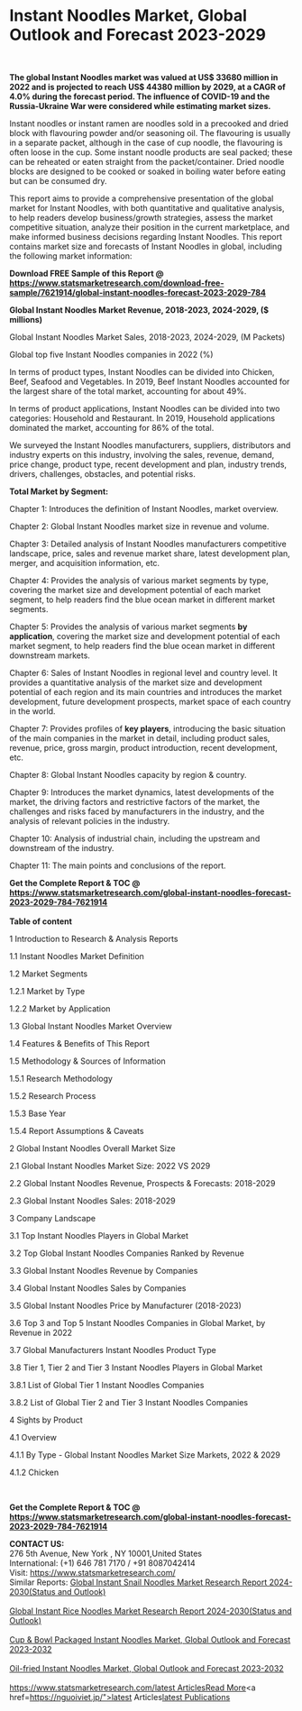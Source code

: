 <h1>Instant Noodles Market, Global Outlook and Forecast 2023-2029</h1><br/><p><strong>The global Instant Noodles market was valued at US$ 33680 million in 2022 and is projected to reach US$ 44380 million by 2029, at a <strong>CAGR</strong> of 4.0% during the forecast period. The influence of COVID-19 and the Russia-Ukraine War were considered while estimating market sizes.</strong></p><p>Instant noodles or instant ramen are noodles sold in a precooked and dried block with flavouring powder and/or seasoning oil. The flavouring is usually in a separate packet, although in the case of cup noodle, the flavouring is often loose in the cup. Some instant noodle products are seal packed; these can be reheated or eaten straight from the packet/container. Dried noodle blocks are designed to be cooked or soaked in boiling water before eating but can be consumed dry.</p><p>This report aims to provide a comprehensive presentation of the global market for Instant Noodles, with both quantitative and qualitative analysis, to help readers develop business/growth strategies, assess the market competitive situation, analyze their position in the current marketplace, and make informed business decisions regarding Instant Noodles. This report contains market size and forecasts of Instant Noodles in global, including the following market information:</p><p><strong>Download FREE Sample of this Report @ <a href="https://www.statsmarketresearch.com/download-free-sample/7621914/global-instant-noodles-forecast-2023-2029-784">https://www.statsmarketresearch.com/download-free-sample/7621914/global-instant-noodles-forecast-2023-2029-784</a></strong></p><p><strong>Global Instant Noodles Market Revenue, 2018-2023, 2024-2029, ($ millions)</strong></p><p>Global Instant Noodles Market Sales, 2018-2023, 2024-2029, (M Packets)</p><p>Global top five Instant Noodles companies in 2022 (%)</p><p>In terms of product types, Instant Noodles can be divided into Chicken, Beef, Seafood and Vegetables. In 2019, Beef Instant Noodles accounted for the largest share of the total market, accounting for about 49%.</p><p>In terms of product applications, Instant Noodles can be divided into two categories: Household and Restaurant. In 2019, Household applications dominated the market, accounting for 86% of the total.</p><p>We surveyed the Instant Noodles manufacturers, suppliers, distributors and industry experts on this industry, involving the sales, revenue, demand, price change, product type, recent development and plan, industry trends, drivers, challenges, obstacles, and potential risks.</p><p><strong>Total Market by Segment:</strong></p><p>Chapter 1: Introduces the definition of Instant Noodles, market overview.</p><p>Chapter 2: Global Instant Noodles market size in revenue and volume.</p><p>Chapter 3: Detailed analysis of Instant Noodles manufacturers competitive landscape, price, sales and revenue market share, latest development plan, merger, and acquisition information, etc.</p><p>Chapter 4: Provides the analysis of various market segments by type, covering the market size and development potential of each market segment, to help readers find the blue ocean market in different market segments.</p><p>Chapter 5: Provides the analysis of various market segments <strong>by application</strong>, covering the market size and development potential of each market segment, to help readers find the blue ocean market in different downstream markets.</p><p>Chapter 6: Sales of Instant Noodles in regional level and country level. It provides a quantitative analysis of the market size and development potential of each region and its main countries and introduces the market development, future development prospects, market space of each country in the world.</p><p>Chapter 7: Provides profiles of <strong>key players</strong>, introducing the basic situation of the main companies in the market in detail, including product sales, revenue, price, gross margin, product introduction, recent development, etc.</p><p>Chapter 8: Global Instant Noodles capacity by region & country.</p><p>Chapter 9: Introduces the market dynamics, latest developments of the market, the driving factors and restrictive factors of the market, the challenges and risks faced by manufacturers in the industry, and the analysis of relevant policies in the industry.</p><p>Chapter 10: Analysis of industrial chain, including the upstream and downstream of the industry.</p><p>Chapter 11: The main points and conclusions of the report.</p><div><b>Get the Complete Report & TOC @ <a href="https://www.statsmarketresearch.com/global-instant-noodles-forecast-2023-2029-784-7621914">https://www.statsmarketresearch.com/global-instant-noodles-forecast-2023-2029-784-7621914</a></b></div><br><b>Table of content</b><p>1 Introduction to Research & Analysis Reports<br />
 
  1.1 Instant Noodles Market Definition<br />
 
  1.2 Market Segments<br />
 
  1.2.1 Market by Type<br />
 
  1.2.2 Market by Application<br />
 
  1.3 Global Instant Noodles Market Overview<br />
 
  1.4 Features & Benefits of This Report<br />
 
  1.5 Methodology & Sources of Information<br />
 
  1.5.1 Research Methodology<br />
 
  1.5.2 Research Process<br />
 
  1.5.3 Base Year<br />
 
  1.5.4 Report Assumptions & Caveats<br />
 
 2 Global Instant Noodles Overall Market Size<br />
 
  2.1 Global Instant Noodles Market Size: 2022 VS 2029<br />
 
  2.2 Global Instant Noodles Revenue, Prospects & Forecasts: 2018-2029<br />
 
  2.3 Global Instant Noodles Sales: 2018-2029<br />
 
 3 Company Landscape<br />
 
  3.1 Top Instant Noodles Players in Global Market<br />
 
  3.2 Top Global Instant Noodles Companies Ranked by Revenue<br />
 
  3.3 Global Instant Noodles Revenue by Companies<br />
 
  3.4 Global Instant Noodles Sales by Companies<br />
 
  3.5 Global Instant Noodles Price by Manufacturer (2018-2023)<br />
 
  3.6 Top 3 and Top 5 Instant Noodles Companies in Global Market, by Revenue in 2022<br />
 
  3.7 Global Manufacturers Instant Noodles Product Type<br />
 
  3.8 Tier 1, Tier 2 and Tier 3 Instant Noodles Players in Global Market<br />
 
  3.8.1 List of Global Tier 1 Instant Noodles Companies<br />
 
  3.8.2 List of Global Tier 2 and Tier 3 Instant Noodles Companies<br />
 
 4 Sights by Product<br />
 
  4.1 Overview<br />
 
  4.1.1 By Type - Global Instant Noodles Market Size Markets, 2022 & 2029<br />
 
  4.1.2 Chicken<br />
 
  <br><div><b>Get the Complete Report & TOC @ <a href="https://www.statsmarketresearch.com/global-instant-noodles-forecast-2023-2029-784-7621914">https://www.statsmarketresearch.com/global-instant-noodles-forecast-2023-2029-784-7621914</a></b></div></p> <b>CONTACT US:</b><br>276 5th Avenue, New York , NY 10001,United States<br>International: (+1) 646 781 7170 / +91 8087042414<br>Visit: <a href="https://www.statsmarketresearch.com/">https://www.statsmarketresearch.com/</a><br>Similar Reports: <a href="https://www.statsmarketresearch.com/global-instant-noodles-forecast-2023-2029-784-7621914">Global Instant Snail Noodles Market Research Report 2024-2030(Status and Outlook)</a><br/><br/><a href="https://www.statsmarketresearch.com/global-instant-noodles-forecast-2023-2029-784-7621914">Global Instant Rice Noodles Market Research Report 2024-2030(Status and Outlook)</a><br/><br/><a href="https://www.statsmarketresearch.com/global-instant-noodles-forecast-2023-2029-784-7621914">Cup & Bowl Packaged Instant Noodles Market, Global Outlook and Forecast 2023-2032</a><br/><br/><a href="https://www.statsmarketresearch.com/global-instant-noodles-forecast-2023-2029-784-7621914">Oil-fried Instant Noodles Market, Global Outlook and Forecast 2023-2032</a><br/><br/><a href="https://gyeongbokgung.com">https://www.statsmarketresearch.com/</a><a href="https://hallyeomaritime.com">latest Articles</a><a href="https://jingwansa.com">Read More</a><a href=https://nguoiviet.jp/">latest Articles</a><a href="https://www.intelmarketresearch.com/">latest Publications</a>